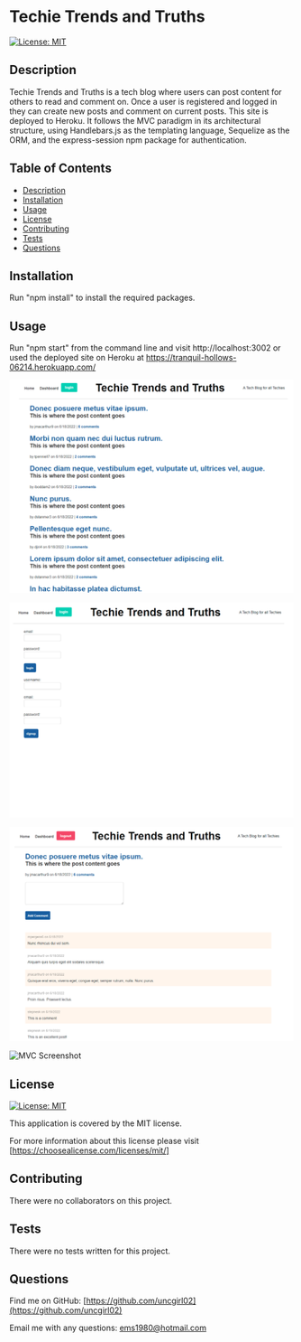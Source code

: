 # Techie Trends and Truths
    
[![License: MIT](https://img.shields.io/badge/License-MIT-yellow.svg)](https://opensource.org/licenses/MIT)

## Description

Techie Trends and Truths is a tech blog where users can post content for others to read and comment on.  Once a user is registered and logged in they can create new posts and comment on current posts.  This site is deployed to Heroku. It follows the MVC paradigm in its architectural structure, using Handlebars.js as the templating language, Sequelize as the ORM, and the express-session npm package for authentication.

## Table of Contents

- [Description](#description)
- [Installation](#installation)
- [Usage](#usage)
- [License](#license)
- [Contributing](#contributing)
- [Tests](#tests)
- [Questions](#questions)

## Installation

Run "npm install" to install the required packages.

## Usage

Run "npm start" from the command line and visit http://localhost:3002 or used the deployed site on Heroku at https://tranquil-hollows-06214.herokuapp.com/

![MVC Screenshot](./assets/images/screenshot1.png)

![MVC Screenshot](./assets/images/screenshot2.png)

![MVC Screenshot](./assets/images/screenshot3.png)

![MVC Screenshot](./assets/images/screenshot4.png)

## License

[![License: MIT](https://img.shields.io/badge/License-MIT-yellow.svg)](https://opensource.org/licenses/MIT)

This application is covered by the MIT license. 

For more information about this license please visit [https://choosealicense.com/licenses/mit/]

## Contributing

There were no collaborators on this project.

## Tests

There were no tests written for this project.

## Questions

Find me on GitHub: [https://github.com/uncgirl02](https://github.com/uncgirl02)

Email me with any questions: ems1980@hotmail.com
    
